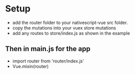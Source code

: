 # Setup

* add the router folder to your nativescript-vue src folder.
* copy the mutations into your vuex store mutations
* add any routes to store/index.js as shown in the example

## Then in main.js for the app
* import router from 'router/index.js'
* Vue.mixin(router)

